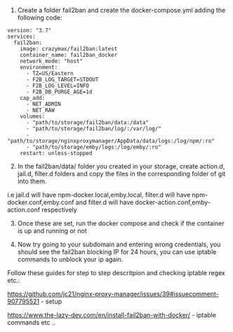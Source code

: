 1. Create a folder fail2ban and create the docker-compose.yml adding the following code:

```
version: "3.7"
services:
  fail2ban:
    image: crazymax/fail2ban:latest
    container_name: fail2ban_docker
    network_mode: "host"
    environment:
      - TZ=US/Eastern
      - F2B_LOG_TARGET=STDOUT
      - F2B_LOG_LEVEL=INFO
      - F2B_DB_PURGE_AGE=1d
    cap_add:
      - NET_ADMIN
      - NET_RAW
    volumes:
      - "path/to/storage/fail2ban/data:/data"
      - "path/to/storage/fail2ban/log/:/var/log/"
      - "path/to/storage/nginxproxymanager/AppData/data/logs:/log/npm/:ro"
	  - "path/to/storage/emby/logs:/log/emby/:ro"
    restart: unless-stopped
```

2. In the fail2ban/data/ folder you created in your storage, create action.d, jail.d, filter.d folders and copy the files in the corresponding folder of git into them.

i.e jail.d will have npm-docker.local,emby.local, filter.d will have npm-docker.conf,emby.conf and filter.d will have docker-action.conf,emby-action.conf respectively 

3. Once these are set, run the docker compose and check if the container is up and running or not

4. Now try going to your subdomain and entering wrong credentials, you should see the fail2ban blocking IP for 24 hours, you can use iptable commands to unblock your ip again.

Follow these guides for step to step descritpion and checking iptable regex etc.:

https://github.com/jc21/nginx-proxy-manager/issues/39#issuecomment-907795521 - setup

https://www.the-lazy-dev.com/en/install-fail2ban-with-docker/ - iptable commands etc ..

